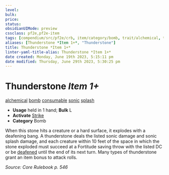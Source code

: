 ```yaml
---
level:
bulk:
price:
status:
obsidianUIMode: preview
cssclass: pf2e,pf2e-item
tags: [compendium/src/pf2e/crb, item/category/bomb, trait/alchemical, trait/bomb, trait/consumable, trait/sonic, trait/splash]
aliases: [Thunderstone *Item 1+*, "Thunderstone"]
title: Thunderstone *Item 1+*
linter-yaml-title-alias: Thunderstone *Item 1+*
date created: Monday, June 19th 2023, 5:15:11 pm
date modified: Thursday, June 29th 2023, 5:30:25 pm
---
```


# Thunderstone *Item 1+*

[alchemical](rules/traits/alchemical.md) [bomb](rules/traits/bomb.md) [consumable](rules/traits/consumable.md) [sonic](rules/traits/sonic.md) [splash](rules/traits/splash.md)  

- **Usage** held in 1 hand; **Bulk** L
- **Activate** [Strike](rules/actions/strike.md)
- **Category** Bomb

When this stone hits a creature or a hard surface, it explodes with a deafening bang. A thunderstone deals the listed sonic damage and sonic splash damage, and each creature within 10 feet of the space in which the stone exploded must succeed at a Fortitude saving throw with the listed DC or be [deafened](rules/conditions.md#Deafened) until the end of its next turn. Many types of thunderstone grant an item bonus to attack rolls.

*Source: Core Rulebook p. 546*
